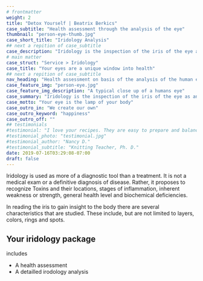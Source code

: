 ```yaml
---
# frontmatter
weight: 2
title: "Detox Yourself | Beatrix Berkics"
case_subtitle: "Health assessment through the analysis of the eye"
thumbnail: "person-eye-thumb.jpg"
case_short_title: "Iridology Analysis" 
## next a repition of case_subtitle
case_description: "Iridology is the inspection of the iris of the eye as an aid in determining a persons state of health. It isn't used to diagnose specific diseases or conditions. Rather, it's used to indicate potential problems in all areas of the body. Therefore Iridology is used to improve a persons' overall health and well-being."
# main matter
case_struct: "Service > Iridology"
case_title: "Your eyes are a unique window into health"
## next a repition of case_subtitle
nav_heading: "Health assessment on basis of the analysis of the human eye"
case_feature_img: "person-eye.jpg"
case_feature_img_description: "A typical close up of a humans eye"
case_summary: "Iridology is the inspection of the iris of the eye as an aid in determining a persons state of health. It isn't used to diagnose specific diseases or conditions. Rather, it's used to indicate potential problems in all areas of the body. Therefore Iridology is used to improve a persons' overall health and well-being."
case_motto: "Your eye is the lamp of your body"
case_outro_in: "We create our own"
case_outro_keyword: "happiness"
case_outro_off: ""
## testimonials
#testimonial: "I love your recipes. They are easy to prepare and balanced with good nutrition. I feel great and I sleep so well. I have lost 3 pounds without effort. This was the jumpstart I needed and the community to keep me accountable and connected. " 
#testimonial_photo: "testimonial.jpg"
#testimonial_author: "Nancy D."
#testimonial_subtitle: "Knitting Teacher, Ph. D."
date: 2019-07-16T03:29:08-07:00
draft: false
---
```


Iridology is used as more of a diagnostic tool than a treatment. It is not a medical exam or a definitive diagnosis of disease. Rather, it proposes to recognize Toxins and their locations, stages of inflammation, inherent weakness or strength, general health level and biochemical deficiencies.

In reading the iris to gain insight to the body there are several characteristics that are studied. These include, but are not limited to layers, colors, rings and spots.

## Your iridology package

includes

- A health assessment
- A detailled irodology analysis